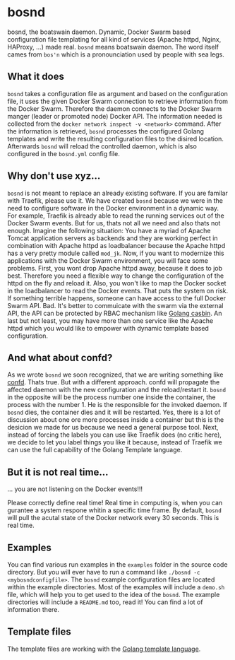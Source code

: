 # bosnd

bosnd, the boatswain daemon. Dynamic, Docker Swarm based configuration file templating for all kind of services (Apache httpd, Nginx, HAProxy, ...) made real. ```bosnd``` means boatswain daemon. The word itself cames from ```bos'n``` which is a pronounciation used by people with sea legs.

## What it does

```bosnd``` takes a configuration file as argument and based on the configuration file, it uses the given Docker Swarm connection to retrieve information from the Docker Swarm. Therefore the daemon connects to the Docker Swarm manger (leader or promoted node) Docker API. The information needed is collected from the ```docker network inspect -v <network>``` command. After the information is retrieved, ```bosnd``` processes the configured Golang templates and write the resulting configuration files to the disired location. Afterwards ```bosnd``` will reload the controlled daemon, which is also configured in the ```bosnd.yml``` config file.

## Why don't use xyz...

```bosnd``` is not meant to replace an already existing software. If you are familar with Traefik, please use it. We have created ```bosnd``` because we were in the need to configure software in the Docker environment in a dynamic way. For example, Traefik is already able to read the running services out of the Docker Swarm events. But for us, thats not all we need and also thats not enough. Imagine the following situation: You have a myriad of Apache Tomcat application servers as backends and they are working perfect in combination with Apache httpd as loadbalancer because the Apache httpd has a very pretty module called ```mod_jk```. Now, if you want to modernize this applications with the Docker Swarm environment, you will face some problems. First, you wont drop Apache httpd away, because it does to job best. Therefore you need a flexible way to change the configuration of the httpd on the fly and reload it. Also, you won't like to map the Docker socket in the loadbalancer to read the Docker events. That puts the system on risk. If something terrible happens, someone can have access to the full Docker Swarm API. Bad. It's better to commuicate with the swarm via the external API, the API can be protected by RBAC mechanism like [Golang casbin](https://github.com/casbin/casbin-authz-plugin). An last but not least, you may have more than one service like the Apache httpd which you would like to empower with dynamic template based configuration.

## And what about confd?

As we wrote ```bosnd``` we soon recognized, that we are writing something like [confd](https://github.com/kelseyhightower/confd). Thats true. But with a different approach. confd will propagate the affected daemon with the new configuration and the reload/restart it. ```bosnd``` in the opposite will be the process number one inside the container, the process with the number 1. He is the responsible for the invoked daemon. If ```bosnd``` dies, the container dies and it will be restarted. Yes, there is a lot of discussion about one ore more processes inside a container but this is the desicion we made for us because we need a general purpose tool. Next, instead of forcing the labels you can use like Traefik does (no critic here), we decide to let you label things you like it because, instead of Traefik we can use the full capability of the Golang Template language. 

## But it is not real time...

... you are not listening on the Docker events!!!

Please correctly define real time! Real time in computing is, when you can gurantee a system respone whitin a specific time frame. By default, ```bosnd``` will pull the acutal state of the Docker network every 30 seconds. This is real time.

## Examples

You can find various run examples in the ```examples``` folder in the source code directory. But you will ever have to run a command like ```./bosnd -c <mybosndconfigfile>```. The ```bosnd``` example configuration files are located within the example directories. Most of the examples will include a ```demo.sh``` file, which will help you to get used to the idea of the ```bosnd```. The example directories will include a ```README.md``` too, read it! You can find a lot of information there.

## Template files
The template files are working with the [Golang template language](https://golang.org/pkg/text/template/).